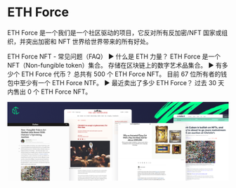 # ETH Force

ETH Force 是一个我们是一个社区驱动的项目，它反对所有反加密/NFT 国家或组织，并突出加密和 NFT 世界给世界带来的所有好处。

ETH Force NFT - 常见问题（FAQ）
▶ 什么是 ETH 力量？
ETH Force 是一个 NFT（Non-fungible token）集合。 存储在区块链上的数字艺术品集合。
▶ 有多少个 ETH Force 代币？
总共有 500 个 ETH Force NFT。 目前 67 位所有者的钱包中至少有一个 ETH Force NTF。
▶ 最近卖出了多少 ETH Force？
过去 30 天内售出 0 个 ETH Force NFT。

![nft](3.png)
